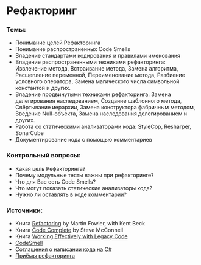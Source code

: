 # Рефакторинг

### Темы:

* Понимание целей Рефакторинга
* Понимание распространенных Code Smells
* Владение стандартами кодирования и правилами именования
* Владение распространенными техниками рефакторинга: Извлечение метода, Встраивание метода, Замена алгоритма, Расщепление переменной, Переименование метода, Разбиение условного оператора, Замена магического числа символьной константой и других.
* Владение продвинутыми техниками рефакторинга: Замена делегирования наследованием, Создание шаблонного метода, Свёртывание иерархии, Замена конструктора фабричным методом, Введение Null-объекта, Замена наследования делегированием и других.
* Работа со статическими анализаторами кода: StyleCop, Resharper, SonarCube
* Документирование кода с помощью комментариев

### Контрольный вопросы:

* Какая цель Рефакторинга?
* Почему модульные тесты важны при рефакторинге?
* Что для Вас есть Code Smells?
* Что могут показать статические анализаторы кода?
* Нужно ли оставлять в коде комментарии?

### Источники:

* Книга [Refactoring](https://martinfowler.com/books/refactoring.html) by Martin Fowler, with Kent Beck
* Книга [Code Complete](https://www.amazon.com/Code-Complete-Practical-Handbook-Construction/dp/0735619670) by Steve McConnell
* Книга [Working Effectively with Legacy Code](https://www.amazon.com/Working-Effectively-Legacy-Michael-Feathers/dp/0131177052)
* [CodeSmell](https://martinfowler.com/bliki/CodeSmell.html)
* [Соглашения о написании кода на C\#](https://docs.microsoft.com/ru-ru/dotnet/csharp/programming-guide/inside-a-program/coding-conventions)
* [Приёмы рефакторинга](https://refactoring.guru/ru/refactoring/techniques)



